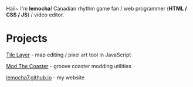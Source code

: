 Haii~ I'm **lemocha**! Canadian rhythm game fan / web programmer (**HTML / CSS / JS**) / video editor.

# Projects
[Tile Layer](https://github.com/TileLayerJS/TileLayer) - map editing / pixel art tool in JavaScript

[Mod The Coaster](https://github.com/lemocha7/Mod-The-Coaster) - groove coaster modding utilities

[lemocha7.github.io](https://lemocha7.github.io) - my website
